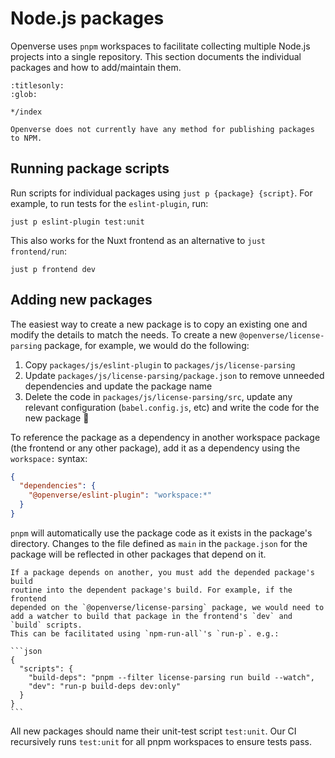 # Node.js packages

Openverse uses `pnpm` workspaces to facilitate collecting multiple Node.js
projects into a single repository. This section documents the individual
packages and how to add/maintain them.

```{toctree}
:titlesonly:
:glob:

*/index
```

```{caution}
Openverse does not currently have any method for publishing packages to NPM.
```

## Running package scripts

Run scripts for individual packages using `just p {package} {script}`. For
example, to run tests for the `eslint-plugin`, run:

```
just p eslint-plugin test:unit
```

This also works for the Nuxt frontend as an alternative to `just frontend/run`:

```
just p frontend dev
```

## Adding new packages

The easiest way to create a new package is to copy an existing one and modify
the details to match the needs. To create a new `@openverse/license-parsing`
package, for example, we would do the following:

1. Copy `packages/js/eslint-plugin` to `packages/js/license-parsing`
2. Update `packages/js/license-parsing/package.json` to remove unneeded
   dependencies and update the package name
3. Delete the code in `packages/js/license-parsing/src`, update any relevant
   configuration (`babel.config.js`, etc) and write the code for the new package
   🎉

To reference the package as a dependency in another workspace package (the
frontend or any other package), add it as a dependency using the `workspace:`
syntax:

```json
{
  "dependencies": {
    "@openverse/eslint-plugin": "workspace:*"
  }
}
```

`pnpm` will automatically use the package code as it exists in the package's
directory. Changes to the file defined as `main` in the `package.json` for the
package will be reflected in other packages that depend on it.

````{note}
If a package depends on another, you must add the depended package's build
routine into the dependent package's build. For example, if the frontend
depended on the `@openverse/license-parsing` package, we would need to
add a watcher to build that package in the frontend's `dev` and `build` scripts.
This can be facilitated using `npm-run-all`'s `run-p`. e.g.:

```json
{
  "scripts": {
    "build-deps": "pnpm --filter license-parsing run build --watch",
    "dev": "run-p build-deps dev:only"
  }
}
```
````

All new packages should name their unit-test script `test:unit`. Our CI
recursively runs `test:unit` for all pnpm workspaces to ensure tests pass.
